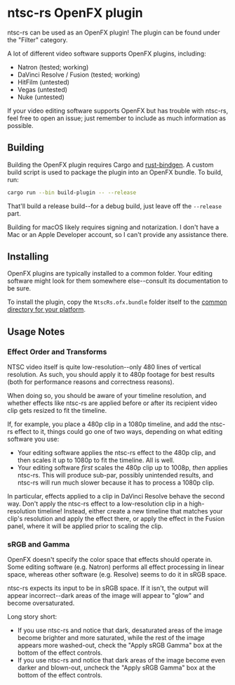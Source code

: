 # ntsc-rs OpenFX plugin

ntsc-rs can be used as an OpenFX plugin! The plugin can be found under the "Filter" category.

A lot of different video software supports OpenFX plugins, including:
- Natron (tested; working)
- DaVinci Resolve / Fusion (tested; working)
- HitFilm (untested)
- Vegas (untested)
- Nuke (untested)

If your video editing software supports OpenFX but has trouble with ntsc-rs, feel free to open an issue; just remember
to include as much information as possible.

## Building

Building the OpenFX plugin requires Cargo and [rust-bindgen](
https://rust-lang.github.io/rust-bindgen/requirements.html). A custom build script is used to package the plugin into
an OpenFX bundle. To build, run:

```sh
cargo run --bin build-plugin -- --release
```

That'll build a release build--for a debug build, just leave off the `--release` part.

Building for macOS likely requires signing and notarization. I don't have a Mac or an Apple Developer account, so I
can't provide any assistance there.

## Installing

OpenFX plugins are typically installed to a common folder. Your editing software might look for them somewhere
else--consult its documentation to be sure.

To install the plugin, copy the `NtscRs.ofx.bundle` folder itself to the [common directory for your
platform](https://openfx.readthedocs.io/en/main/Reference/ofxPackaging.html#installation-location).

## Usage Notes

### Effect Order and Transforms

NTSC video itself is quite low-resolution--only 480 lines of vertical resolution. As such, you should apply it to 480p
footage for best results (both for performance reasons and correctness reasons).

When doing so, you should be aware of your timeline resolution, and whether effects like ntsc-rs are applied before or
after its recipient video clip gets resized to fit the timeline.

If, for example, you place a 480p clip in a 1080p timeline, and add the ntsc-rs effect to it, things could go one of two
ways, depending on what editing software you use:

- Your editing software applies the ntsc-rs effect to the 480p clip, and then scales it up to 1080p to fit the timeline.
  All is well.
- Your editing software *first* scales the 480p clip up to 1008p, *then* applies ntsc-rs. This will produce sub-par,
  possibly unintended results, and ntsc-rs will run much slower because it has to process a 1080p clip.

In particular, effects applied to a clip in DaVinci Resolve behave the second way. Don't apply the ntsc-rs effect to a
low-resolution clip in a high-resolution timeline! Instead, either create a new timeline that matches your clip's
resolution and apply the effect there, or apply the effect in the Fusion panel, where it will be applied prior to
scaling the clip.

### sRGB and Gamma

OpenFX doesn't specify the color space that effects should operate in. Some editing software (e.g. Natron) performs all
effect processing in linear space, whereas other software (e.g. Resolve) seems to do it in sRGB space.

ntsc-rs expects its input to be in sRGB space. If it isn't, the output will appear incorrect--dark areas of the image
will appear to "glow" and become oversaturated.

Long story short:
- If you use ntsc-rs and notice that dark, desaturated areas of the image become brighter and more saturated, while the
  rest of the image appears more washed-out, check the "Apply sRGB Gamma" box at the bottom of the effect controls.
- If you use ntsc-rs and notice that dark areas of the image become even darker and blown-out, *un*check the "Apply sRGB
  Gamma" box at the bottom of the effect controls.